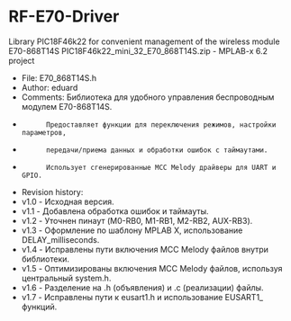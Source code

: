 # RF-E70-Driver
Library PIC18F46k22 for convenient management of the wireless module E70-868T14S
PIC18F46k22_mini_32_E70_868T14S.zip  - MPLAB-x 6.2 project 
 
 * File:   E70_868T14S.h
 * Author: eduard
 * Comments: Библиотека для удобного управления беспроводным модулем E70-868T14S.
 *           Предоставляет функции для переключения режимов, настройки параметров,
 *           передачи/приема данных и обработки ошибок с таймаутами.
 *           Использует сгенерированные MCC Melody драйверы для UART и GPIO.
 * Revision history: 
 * v1.0 - Исходная версия.
 * v1.1 - Добавлена обработка ошибок и таймауты.
 * v1.2 - Уточнен пинаут (M0-RB0, M1-RB1, M2-RB2, AUX-RB3).
 * v1.3 - Оформление по шаблону MPLAB X, использование DELAY_milliseconds.
 * v1.4 - Исправлены пути включения MCC Melody файлов внутри библиотеки.
 * v1.5 - Оптимизированы включения MCC Melody файлов, используя центральный system.h.
 * v1.6 - Разделение на .h (объявления) и .c (реализации) файлы.
 * v1.7 - Исправлены пути к eusart1.h и использование EUSART1_ функций.

